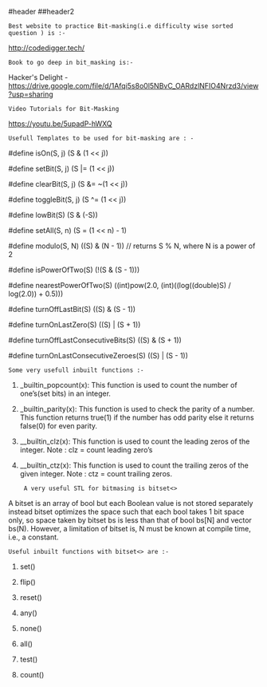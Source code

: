 #header
##header2

    Best website to practice Bit-masking(i.e difficulty wise sorted question ) is :-

http://codedigger.tech/

    Book to go deep in bit_masking is:-

Hacker's Delight - https://drive.google.com/file/d/1Afqi5s8o0l5NBvC_OARdzlNFIO4Nrzd3/view?usp=sharing    

    Video Tutorials for Bit-Masking 

https://youtu.be/5upadP-hWXQ

    Usefull Templates to be used for bit-masking are : -

#define isOn(S, j) (S & (1 << j))

#define setBit(S, j) (S |= (1 << j))

#define clearBit(S, j) (S &= ~(1 << j))

#define toggleBit(S, j) (S ^= (1 << j))

#define lowBit(S) (S & (-S))

#define setAll(S, n) (S = (1 << n) - 1)

#define modulo(S, N) ((S) & (N - 1))   // returns S % N, where N is a power of 2

#define isPowerOfTwo(S) (!(S & (S - 1)))

#define nearestPowerOfTwo(S) ((int)pow(2.0, (int)((log((double)S) / log(2.0)) + 0.5)))

#define turnOffLastBit(S) ((S) & (S - 1))

#define turnOnLastZero(S) ((S) | (S + 1))

#define turnOffLastConsecutiveBits(S) ((S) & (S + 1))

#define turnOnLastConsecutiveZeroes(S) ((S) | (S - 1))

    Some very usefull inbuilt functions :-

1. _builtin_popcount(x): This function is used to count the number of one’s(set bits) in an integer.    

2. _builtin_parity(x): This function is used to check the parity of a number. This function returns true(1) if the number has odd parity else it returns false(0) for even parity.

3. __builtin_clz(x): This function is used to count the leading zeros of the integer. Note : clz = count leading zero’s

4. __builtin_ctz(x): This function is used to count the trailing zeros of the given integer. Note : ctz = count trailing zeros.


        A very useful STL for bitmasing is bitset<>

A bitset is an array of bool but each Boolean value is not stored separately instead bitset optimizes the space such that each bool takes 1 bit space only, so space taken by bitset bs is less than that of bool bs[N] and vector bs(N). However, a limitation of bitset is, N must be known at compile time, i.e., a constant.

    Useful inbuilt functions with bitset<> are :-

1. set()

2. flip()

3. reset()

4. any()

5. none()

6. all()

7. test()

8. count()



